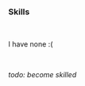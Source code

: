 <!-- no index -->

### Skills

<br>

I have none :(

<br>

*todo: become skilled*
<!-- LAST EDITED 1699412580 LAST EDITED-->